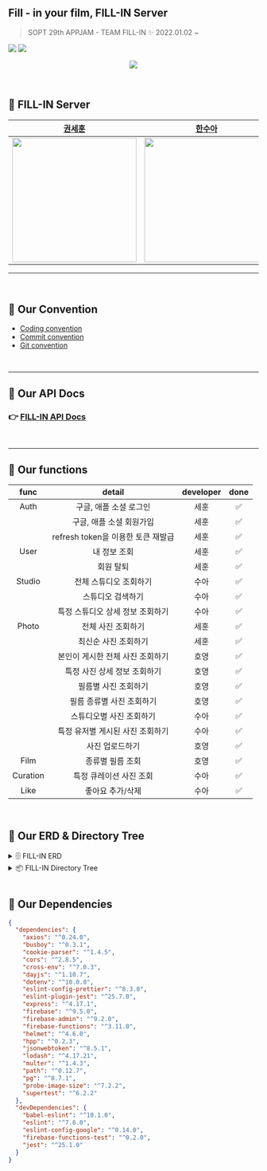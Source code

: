 <!-- @format -->

## Fill - in your film, FILL-IN Server

> SOPT 29th APPJAM - TEAM FILL-IN ✨
> 2022.01.02 ~

<img src="https://user-images.githubusercontent.com/54793607/148735296-5a950533-8031-43ab-bd2b-841a3c4c6914.jpg">

<img src="https://user-images.githubusercontent.com/54793607/150477388-7589d8f1-7a20-49d8-a3e8-0cef7a0a3392.gif">

<p align="center">
<a href="https://hits.seeyoufarm.com"><img src="https://hits.seeyoufarm.com/api/count/incr/badge.svg?url=https%3A%2F%2Fgithub.com%2FTeamFILL-IN%2FFill-Server&count_bg=%23000000&title_bg=%23FFB300&icon=googlelens.svg&icon_color=%23000000&title=FILLIN&edge_flat=true"/></a>
</p>

<br>

## 🍕 FILL-IN Server

|                                            [권세훈](https://github.com/devkwonsehoon)                                            |                                             [한수아](https://github.com/sssua-0928)                                              |                                             [서호영](https://github.com/tkarndbrtk)                                              |
| :------------------------------------------------------------------------------------------------------------------------------: | :------------------------------------------------------------------------------------------------------------------------------: | :------------------------------------------------------------------------------------------------------------------------------: |
| <img src="https://user-images.githubusercontent.com/54793607/148734725-b1801e5a-e4dd-4377-9018-054ee6f49ae9.png" height="250" /> | <img src="https://user-images.githubusercontent.com/54793607/148734730-2989e023-6d4c-4972-a3d5-11cd728470e8.png" height="250" /> | <img src="https://user-images.githubusercontent.com/54793607/148734738-95e13cda-e61e-482f-8664-141e616b4519.png" height="250" /> |

<Hr>
<br>

## 🦖 Our Convention

- [Coding convention](https://www.notion.so/Coding-Convention-32799e14bed64821aefc868dae3d5c1a)
- [Commit convention](https://www.notion.so/Commit-Convention-7560cf1600634dfc927fff5ef979d636)
- [Git convention](https://www.notion.so/Git-Convention-46716db48d6e4d38a290775b72263c51)

<br>
<Hr>

## 🦖 Our API Docs

### 👉 [FILL-IN API Docs](https://66jxndoe.notion.site/FILL-IN-API-Docs-172e0ce525354888a81ff21acac6ac9e)

<br>
<Hr>

## 🦖 Our functions

|   func   |               detail               | developer | done |
| :------: | :--------------------------------: | :-------: | :--: |
|   Auth   |       구글, 애플 소셜 로그인       |   세훈    |  ✅  |
|          |      구글, 애플 소셜 회원가입      |   세훈    |  ✅  |
|          | refresh token을 이용한 토큰 재발급 |   세훈    |  ✅  |
|   User   |            내 정보 조회            |   세훈    |  ✅  |
|          |             회원 탈퇴              |   세훈    |  ✅  |
|  Studio  |       전체 스튜디오 조회하기       |   수아    |  ✅  |
|          |         스튜디오 검색하기          |   수아    |  ✅  |
|          |  특정 스튜디오 상세 정보 조회하기  |   수아    |  ✅  |
|  Photo   |         전체 사진 조회하기         |   세훈    |  ✅  |
|          |        최신순 사진 조회하기        |   세훈    |  ✅  |
|          |  본인이 게시한 전체 사진 조회하기  |   호영    |  ✅  |
|          |    특정 사진 상세 정보 조회하기    |   호영    |  ✅  |
|          |        필름별 사진 조회하기        |   호영    |  ✅  |
|          |     필름 종류별 사진 조회하기      |   호영    |  ✅  |
|          |      스튜디오별 사진 조회하기      |   수아    |  ✅  |
|          |  특정 유저별 게시된 사진 조회하기  |   수아    |  ✅  |
|          |          사진 업로드하기           |   호영    |  ✅  |
|   Film   |          종류별 필름 조회          |   호영    |  ✅  |
| Curation |      특정 큐레이션 사진 조회       |   수아    |  ✅  |
|   Like   |          좋아요 추가/삭제          |   수아    |  ✅  |

<br>

## 🦖 Our ERD & Directory Tree

<details>
<summary>🗄 FILL-IN ERD</summary>
<img src="https://user-images.githubusercontent.com/54793607/150489398-da6fc9ec-e04a-4d3d-b811-5be0aeb31b6b.png">
</details>

<details>
<summary>📦 FILL-IN Directory Tree</summary>

```bash
FILL-IN
├── README.md
├── firebase.json
└── functions
    ├── api
    │   ├── auth
    │   │   ├── authPOST.js
    │   │   ├── authTokenGET.js
    │   │   └── index.js
    │   ├── curation
    │   │   ├── curationGET.js
    │   │   ├── curationOneGET.js
    │   │   └── index.js
    │   ├── film
    │   │   ├── filmStyleGET.js
    │   │   └── index.js
    │   ├── index.js
    │   ├── like
    │   │   ├── index.js
    │   │   └── likePOST.js
    │   ├── photo
    │   │   ├── index.js
    │   │   ├── photoAllGET.js
    │   │   ├── photoFilmGET.js
    │   │   ├── photoGET.js
    │   │   ├── photoLatestGET.js
    │   │   ├── photoMyGET.js
    │   │   ├── photoPOST.js
    │   │   ├── photoStudioGET.js
    │   │   ├── photoStyleGET.js
    │   │   └── photoUserGET.js
    │   ├── photopaging
    │   │   ├── index.js
    │   │   ├── photoAllGET.js
    │   │   ├── photoFilmGET.js
    │   │   ├── photoStudioGET.js
    │   │   ├── photoStyleGET.js
    │   │   └── photoUserGET.js
    │   ├── studio
    │   │   ├── index.js
    │   │   ├── studioNearbyGET.js
    │   │   ├── studioOneGET.js
    │   │   └── studioSearchGET.js
    │   └── user
    │       ├── index.js
    │       ├── userDELETE.js
    │       └── userGET.js
    ├── config
    │   ├── dbConfig.js
    │   └── firebaseClient.js
    ├── constants
    │   ├── jwt.js
    │   ├── nicknameSet.js
    │   ├── responseMessage.js
    │   ├── social.js
    │   └── statusCode.js
    ├── db
    │   ├── curation.js
    │   ├── db.js
    │   ├── film.js
    │   ├── index.js
    │   ├── like.js
    │   ├── photo.js
    │   ├── photopaging.js
    │   ├── studio.js
    │   └── user.js
    ├── index.js
    ├── lib
    │   ├── convertSnakeToCamel.js
    │   ├── jwt.js
    │   ├── nicknameGenerator.js
    │   ├── size.js
    │   ├── social.js
    │   └── util.js
    ├── middlewares
    │   ├── auth.js
    │   └── uploadImage.js
    ├── other
    │   └── slack
    │       ├── slack.js
    │       └── slackAPI.js
    ├── package-lock.json
    ├── package.json
    ├── test
    │   ├── curation
    │   │   ├── curationGET.test.js
    │   │   └── curationOneGET.test.js
    │   ├── film
    │   │   └── filmStyleGET.test.js
    │   ├── like
    │   │   └── likePOST.test.js
    │   ├── photo
    │   │   ├── photoAllGET.test.js
    │   │   ├── photoFilmGET.test.js
    │   │   ├── photoGET.test.js
    │   │   ├── photoLatestGET.test.js
    │   │   ├── photoStudioGET.test.js
    │   │   ├── photoStyleGET.test.js
    │   │   └── photoUserGET.test.js
    │   ├── studio
    │   │   ├── studioNearbyGET.test.js
    │   │   ├── studioOneGET.test.js
    │   │   └── studioSearchGET.test.js
    │   └── user
    │       └── userGET.test.js
    └── ui-debug.log
```

</details>

<br>

## 🦖 Our Dependencies

```json
{
  "dependencies": {
    "axios": "^0.24.0",
    "busboy": "^0.3.1",
    "cookie-parser": "^1.4.5",
    "cors": "^2.8.5",
    "cross-env": "^7.0.3",
    "dayjs": "^1.10.7",
    "dotenv": "^10.0.0",
    "eslint-config-prettier": "^8.3.0",
    "eslint-plugin-jest": "^25.7.0",
    "express": "^4.17.1",
    "firebase": "^9.5.0",
    "firebase-admin": "^9.2.0",
    "firebase-functions": "^3.11.0",
    "helmet": "^4.6.0",
    "hpp": "^0.2.3",
    "jsonwebtoken": "^8.5.1",
    "lodash": "^4.17.21",
    "multer": "^1.4.3",
    "path": "^0.12.7",
    "pg": "^8.7.1",
    "probe-image-size": "^7.2.2",
    "supertest": "^6.2.2"
  },
  "devDependencies": {
    "babel-eslint": "^10.1.0",
    "eslint": "^7.6.0",
    "eslint-config-google": "^0.14.0",
    "firebase-functions-test": "^0.2.0",
    "jest": "^25.1.0"
  }
}
```
